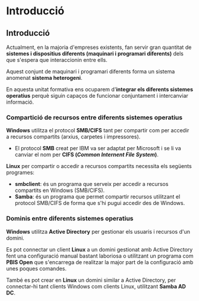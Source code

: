 # Introducció

## Introducció

Actualment, en la majoria d'empreses existents, fan servir gran quantitat de **sistemes i dispositius diferents \(maquinari i programari diferents\)** dels que s'espera que interaccionin entre ells.

Aquest conjunt de maquinari i programari diferents forma un sistema anomenat **sistema heterogeni**.

En aquesta unitat formativa ens ocuparem d'**integrar els diferents sistemes operatius** perquè siguin capaços de funcionar conjuntament i intercanviar informació.

### Compartició de recursos entre diferents sistemes operatius

**Windows** utilitza el protocol **SMB/CIFS** tant per compartir com per accedir a recursos compartits \(arxius, carpetes i impressores\).

* El protocol **SMB**  creat per IBM va ser adaptat per Microsoft i se li va canviar el nom per **CIFS \(**_**Common Internent File System**_**\)**.

**Linux** per compartir o accedir a recursos compartits necessita els següents programes:

* **smbclient**: és un programa que serveix per accedir a recursos compartits en Windows \(SMB/CIFS\).
* **Samba**: és un programa que permet compartir recursos utilitzant el protocol SMB/CIFS de forma que s'hi pugui accedir des de Windows.

### Dominis entre diferents sistemes operatius

**Windows** utilitza **Active Directory** per gestionar els usuaris i recursos d'un domini.

Es pot connectar un client **Linux** a un domini gestionat amb Active Directory fent una configuració manual bastant laboriosa o utilitzant un programa com **PBIS Open** que s'encarrega de realitzar la major part de la configuració amb unes poques comandes.

També es pot crear en **Linux** un domini similar a Active Directory, per connectar-hi tant clients Windows com clients Linux, utilitzant **Samba AD DC**.

